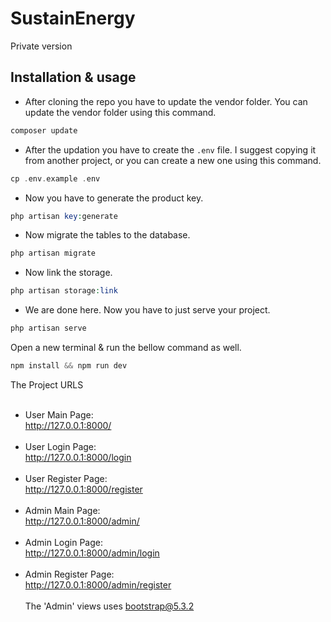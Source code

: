 # SustainEnergy
Private version
<br>
## Installation & usage
- After cloning the repo you have to update the vendor folder. You can update the vendor folder using this command.

```php
composer update
```

- After the updation you have to create the ```.env``` file. I suggest copying it from another project, or you can create a new one using this command.

```php
cp .env.example .env
```

- Now you have to generate the product key.

```php
php artisan key:generate
```

- Now migrate the tables to the database.

```php
php artisan migrate
```

- Now link the storage.

```php
php artisan storage:link
```

- We are done here. Now you have to just serve your project.

```php
php artisan serve
```

Open a new terminal & run the bellow command as well.

```php
npm install && npm run dev
```
The Project URLS
<br><br>
- User Main Page:<br>
http://127.0.0.1:8000/
<br><br>
- User Login Page:<br>
http://127.0.0.1:8000/login
<br><br>
- User Register Page:<br>
http://127.0.0.1:8000/register
<br><br>
- Admin Main Page:<br>
http://127.0.0.1:8000/admin/
<br><br>
- Admin Login Page:<br>
http://127.0.0.1:8000/admin/login
<br><br>
- Admin Register Page:<br>
http://127.0.0.1:8000/admin/register
<br><br>
The 'Admin' views uses bootstrap@5.3.2
